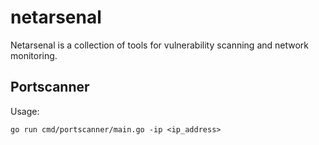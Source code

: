 # netarsenal
Netarsenal is a collection of tools for vulnerability scanning and network monitoring.

## Portscanner

Usage:
```shell
go run cmd/portscanner/main.go -ip <ip_address>
```